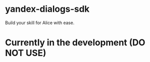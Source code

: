 # yandex-dialogs-sdk
Build your skill for Alice with ease.

# Currently in the development (DO NOT USE)
